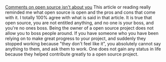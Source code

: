 [Comments on open source isn't about you](https://gist.github.com/richhickey/1563cddea1002958f96e7ba9519972d9)
This article or reading really reminded me what open source is open and the pros and cons that come with it. I totally 100% agree with what is said in that article. It is true that open source, you are not entitled anything, and no one is your boss, and you're no ones boss. Being the owner of a open source project does not allow you to boss people around. If you have someone who you have been relying on to make great progress to your project, and suddenly they stopped working because "they don't feel like it", you absolutely cannot say anything to them, and ask them to work. One does not gain any status in life because they helped contribute greatly to a open source project. 
